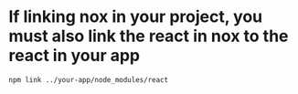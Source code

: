 # If linking nox in your project, you must also link the react in nox to the react in your app
```
npm link ../your-app/node_modules/react
```